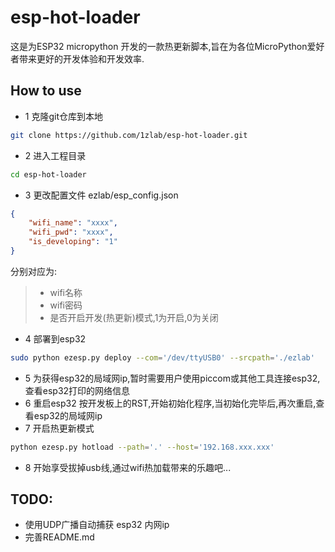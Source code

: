 # esp-hot-loader
这是为ESP32 micropython 开发的一款热更新脚本,旨在为各位MicroPython爱好者带来更好的开发体验和开发效率.

## How to use
- 1 克隆git仓库到本地
```sh
git clone https://github.com/1zlab/esp-hot-loader.git
```
- 2 进入工程目录
```sh
cd esp-hot-loader
```
- 3 更改配置文件 ezlab/esp_config.json
```json
{
    "wifi_name": "xxxx",
    "wifi_pwd": "xxxx",
    "is_developing": "1" 
}
```
分别对应为:
> - wifi名称
> - wifi密码
> - 是否开启开发(热更新)模式,1为开启,0为关闭 

- 4 部署到esp32

```sh
sudo python ezesp.py deploy --com='/dev/ttyUSB0' --srcpath='./ezlab'
```
- 5 为获得esp32的局域网ip,暂时需要用户使用piccom或其他工具连接esp32,查看esp32打印的网络信息
- 6 重启esp32 按开发板上的RST,开始初始化程序,当初始化完毕后,再次重启,查看esp32的局域网ip
- 7 开启热更新模式
```sh
python ezesp.py hotload --path='.' --host='192.168.xxx.xxx' 
```
- 8 开始享受拔掉usb线,通过wifi热加载带来的乐趣吧...

## TODO:
- 使用UDP广播自动捕获 esp32 内网ip
- 完善README.md

